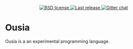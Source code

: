<p align="center">
  <a href="https://github.com/neysofu/ousia/blob/master/LICENSE.txt">
    <img
      src="https://img.shields.io/badge/license-BSD-blue.svg"
      alt="BSD license">
    </img>
  </a>
  <a href="https://github.com/neysofu/ousia/releases">
    <img
      src="https://img.shields.io/github/release/neysofu/ousia.svg"
      alt="Last release">
    </img>
  </a>
  <a href="https://gitter.im/ousialang/Lobby">
    <img
      src="https://badges.gitter.im/ousialang/Lobby.svg"
      alt="Gitter chat">
    </img>
  </a>
</p>

# Ousia

Ousia is a an experimental programming language.
